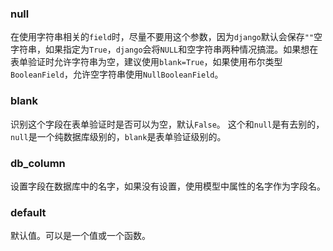 ### null
在使用字符串相关的`field`时，尽量不要用这个参数，因为`django`默认会保存`""`空字符串，如果指定为`True`，`django`会将`NULL`和空字符串两种情况搞混。如果想在表单验证时允许字符串为空，建议使用`blank=True`，如果使用布尔类型`BooleanField`，允许空字符串使用`NullBooleanField`。

### blank
识别这个字段在表单验证时是否可以为空，默认`False`。
这个和`null`是有去别的，`null`是一个纯数据库级别的，`blank`是表单验证级别的。

### db_column
设置字段在数据库中的名字，如果没有设置，使用模型中属性的名字作为字段名。

### default
默认值。可以是一个值或一个函数。

